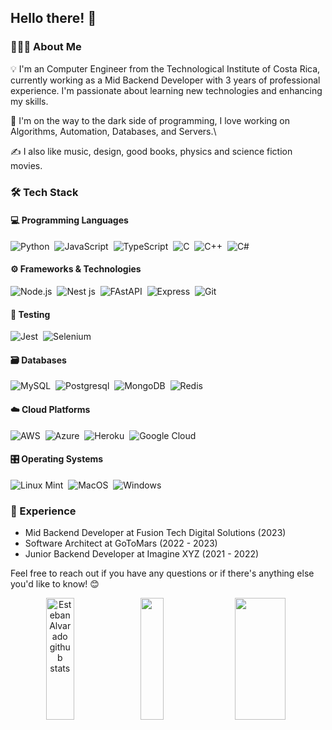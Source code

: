 <!--![Banner](https://github.com/estalvgs1999/estalvgs1999/blob/master/assets/banner.png) -->

## Hello there! 👋

### 👨🏻‍💻 About Me

💡 I'm an Computer Engineer from the Technological Institute of Costa Rica, currently working as a Mid Backend Developer with 3 years of professional experience. I'm passionate about learning new technologies and enhancing my skills.

🚀 I'm on the way to the dark side of programming, I love working on Algorithms, Automation, Databases, and Servers.\

✍️ I also like music, design, good books, physics and science fiction movies.

### 🛠 Tech Stack

#### 💻 Programming Languages
![Python](https://img.shields.io/badge/-Python-0d1117?style=flat&logo=python&logoColor=white)&nbsp;
![JavaScript](https://img.shields.io/badge/JavaScript-0d1117?style=flat&logo=javascript&logoColor=white)&nbsp;
![TypeScript](https://img.shields.io/badge/-TypeScript-0d1117?style=flat&logo=typescript&logoColor=white)&nbsp;
![C](https://img.shields.io/badge/C-0d1117?style=flat&logo=C&logoColor=white)&nbsp;
![C++](https://img.shields.io/badge/C++-0d1117?style=flat&logo=C%2B%2B&logoColor=white)&nbsp;
![C#](https://img.shields.io/badge/C%23-0d1117?style=flat&logo=c-sharp&logoColor=white)&nbsp;

#### ⚙️ Frameworks & Technologies
![Node.js](https://img.shields.io/badge/Node.js-0d1117?&style=flat&logo=node.js&logoColor=white)&nbsp;
![Nest js](https://img.shields.io/badge/nestjs-0d1117?&style=flat&logo=nestjs&logoColor=white)&nbsp;
![FAstAPI](https://img.shields.io/badge/FastAPI-0d1117?&style=flat&logo=fastapi&logoColor=white)&nbsp;
![Express](https://img.shields.io/badge/Express-0d1117?&style=flat&logo=express&logoColor=white)&nbsp;
![Git](https://img.shields.io/badge/Git-0d1117?&style=flat&logo=git&logoColor=white)&nbsp;

#### 🧪 Testing
![Jest](https://img.shields.io/badge/Jest-0d1117?style=flat&logo=jest&logoColor=white)&nbsp;
![Selenium](https://img.shields.io/badge/Selenium-0d1117?style=flat&logo=selenium&logoColor=white)&nbsp;

#### 🗃 Databases
![MySQL](https://img.shields.io/badge/MySQL-0d1117?&style=flat&logo=mysql&logoColor=white)&nbsp;
![Postgresql](https://img.shields.io/badge/Postgres-0d1117?&style=flat&logo=postgresql&logoColor=white)&nbsp;
![MongoDB](https://img.shields.io/badge/MongoDB-0d1117?&style=flat&logo=mongodb&logoColor=white)&nbsp;
![Redis](https://img.shields.io/badge/Redis-0d1117?&style=flat&logo=redis&logoColor=white)&nbsp;

#### ☁️ Cloud Platforms
![AWS](https://img.shields.io/badge/AWS-0d1117?style=flat&logo=amazon-aws&logoColor=white)&nbsp;
![Azure](https://img.shields.io/badge/Azure-0d1117?style=flat&logo=microsoft-azure&logoColor=white)&nbsp;
![Heroku](https://img.shields.io/badge/Heroku-0d1117?style=flat&logo=heroku&logoColor=white)&nbsp;
![Google Cloud](https://img.shields.io/badge/Google%20Cloud-0d1117?style=flat&logo=google-cloud&logoColor=white)&nbsp;

#### 🎛️ Operating Systems
![Linux Mint](https://img.shields.io/badge/Linux-0d1117?style=flat&logo=Linux&logoColor=white)&nbsp;
![MacOS](https://img.shields.io/badge/MacOS-0d1117?style=flat&logo=apple&logoColor=white)&nbsp;
![Windows](https://img.shields.io/badge/Windows-0d1117?style=flat&logo=windows&logoColor=white)&nbsp;


### 🚀 Experience
- Mid Backend Developer at Fusion Tech Digital Solutions (2023)
- Software Architect at GoToMars (2022 - 2023)
- Junior Backend Developer at Imagine XYZ (2021 - 2022)


Feel free to reach out if you have any questions or if there's anything else you'd like to know! 😊


<div align="center">  
  <img width="30%" height="195px" src="https://github-readme-stats.vercel.app/api?username=estalvgs1999&show_icons=true&theme=dark&line_height=27&hide=issues&hide_border=true&bg_color=0d1117" alt="Esteban Alvarado github stats" /> 
  <img width="27%" height="195px" src="https://github-readme-stats.vercel.app/api/top-langs?username=estalvgs1999&hide=scss,css,html,less&theme=dark&layout=compact&hide_border=true&bg_color=0d1117" />
  <img width="40%" height="195px" src="https://github-readme-activity-graph.vercel.app/graph?username=estalvgs1999&theme=github-compact" />
</div>

<!--
### ⚙️ &nbsp;GitHub Analytics

<p align="justify">
<a href="https://github.com/estalvgs1999">
  <img height=150 src = "https://github-readme-stats.vercel.app/api?username=estalvgs1999&show_icons=true&theme=github_dark&line_height=27&hide=issues">
  <img height=150 src = "https://github-readme-stats.vercel.app/api/top-langs?username=estalvgs1999&hide=scss,css,html,less&theme=github_dark&layout=compact">
</a>
</p>

### 🎛️ Operating Systems
![Ubuntu](https://img.shields.io/badge/Ubuntu-0d1117?style=flat&logo=ubuntu&logoColor=white)&nbsp;
![Linux Mint](https://img.shields.io/badge/Linux%20Mint-0d1117?style=flat&logo=Linux%20Mint&logoColor=white)&nbsp;
![Elementary OS](https://img.shields.io/badge/elementary%20OS-0d1117?style=flat&logo=elementary&logoColor=white)&nbsp;
![MacOS](https://img.shields.io/badge/MacOS-0d1117?style=flat&logo=apple&logoColor=white)&nbsp;
![Windows](https://img.shields.io/badge/Windows-0d1117?style=flat&logo=windows&logoColor=white)&nbsp;

### 🚀 Experience
- Mid Backend Developer with 3 years of experience.

Feel free to reach out if you have any questions or if there's anything else you'd like to know! 😊




**estalvgs1999/estalvgs1999** is a ✨ _special_ ✨ repository because its `README.md` (this file) appears on your GitHub profile.

Here are some ideas to get you started:

- 🔭 I’m currently working on ...
- 🌱 I’m currently learning ...
- 👯 I’m looking to collaborate on ...
- 🤔 I’m looking for help with ...
- 💬 Ask me about ...
- 📫 How to reach me: ...
- 😄 Pronouns: ...
- ⚡ Fun fact: ...

-->
